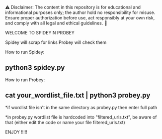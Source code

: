 ⚠️ Disclaimer: The content in this repository is for educational and informational purposes only; the author hold no responsibility for misuse.
Ensure proper authorization before use, act responsibly at your own risk, and comply with all legal and ethical guidelines. 🚀

WELCOME TO SPIDEY N PROBEY 

Spidey will scrap for links
Probey will check them

How to run Spidey:

python3 spidey.py
-----------------------------------------------
How to run Probey:

cat your_wordlist_file.txt | python3 probey.py
-----------------------------------------------------
*if wordlist file isn't in the same directory as probey.py then enter full path

*in probey.py wordlist file is hardcoded into "filtered_urls.txt", be aware of that (either edit the code or name your file filtered_urls.txt)

ENJOY !!!!!
